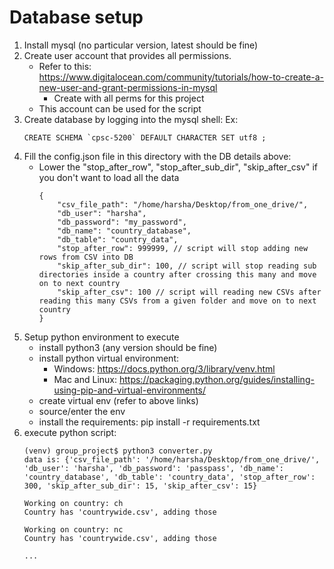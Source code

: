 # Database setup
1. Install mysql (no particular version, latest should be fine)
2. Create user account that provides all permissions.
    - Refer to this: https://www.digitalocean.com/community/tutorials/how-to-create-a-new-user-and-grant-permissions-in-mysql
      - Create with all perms for this project
    - This account can be used for the script
3. Create database by logging into the mysql shell: Ex:
    ```
    CREATE SCHEMA `cpsc-5200` DEFAULT CHARACTER SET utf8 ;
    ```
4. Fill the config.json file in this directory with the DB details above:
    - Lower the "stop_after_row", "stop_after_sub_dir", "skip_after_csv" if you don't want to load all the data
        ```
        {
            "csv_file_path": "/home/harsha/Desktop/from_one_drive/",
            "db_user": "harsha",
            "db_password": "my_password",
            "db_name": "country_database",
            "db_table": "country_data",
            "stop_after_row": 999999, // script will stop adding new rows from CSV into DB
            "skip_after_sub_dir": 100, // script will stop reading sub directories inside a country after crossing this many and move on to next country
            "skip_after_csv": 100 // script will reading new CSVs after reading this many CSVs from a given folder and move on to next country
        }
        ```
5. Setup python environment to execute
    - install python3 (any version should be fine)
    - install python virtual environment: 
      - Windows: https://docs.python.org/3/library/venv.html
      - Mac and Linux: https://packaging.python.org/guides/installing-using-pip-and-virtual-environments/
    - create virtual env (refer to above links)
    - source/enter the env
    - install the requirements: pip install -r requirements.txt
6. execute python script:
    ```
    (venv) group_project$ python3 converter.py 
    data is: {'csv_file_path': '/home/harsha/Desktop/from_one_drive/', 'db_user': 'harsha', 'db_password': 'passpass', 'db_name': 'country_database', 'db_table': 'country_data', 'stop_after_row': 300, 'skip_after_sub_dir': 15, 'skip_after_csv': 15}

    Working on country: ch
    Country has 'countrywide.csv', adding those

    Working on country: nc
    Country has 'countrywide.csv', adding those

    ...
    ```